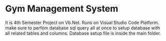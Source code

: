 # Gym Management System
It is 4th Semester Project on Vb.Net.
Runs on Visual Studio Code Platform.
make sure to perfom database sql query all at once to setup database with all related tables and columns.
Database setup file is inside the main folder.
